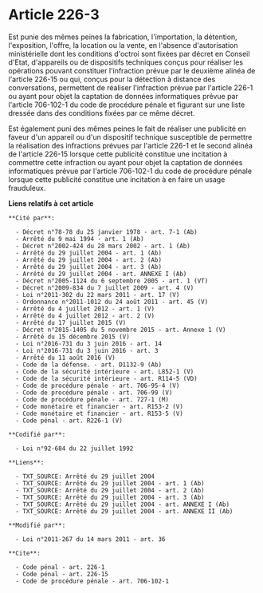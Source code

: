 # Article 226-3

Est punie des mêmes peines la fabrication, l'importation, la détention, l'exposition, l'offre, la location ou la vente, en
l'absence d'autorisation ministérielle dont les conditions d'octroi sont fixées par décret en Conseil d'Etat, d'appareils ou
de dispositifs techniques conçus pour réaliser les opérations pouvant constituer l'infraction prévue par le deuxième alinéa
de l'article 226-15 ou qui, conçus pour la détection à distance des conversations, permettent de réaliser l'infraction prévue
par l'article 226-1 ou ayant pour objet la captation de données informatiques prévue par l'article 706-102-1 du code de
procédure pénale et figurant sur une liste dressée dans des conditions fixées par ce même décret. 

Est également puni des mêmes peines le fait de réaliser une publicité en faveur d'un appareil ou d'un dispositif technique
susceptible de permettre la réalisation des infractions prévues par l'article 226-1 et le second alinéa de l'article 226-15
lorsque cette publicité constitue une incitation à commettre cette infraction ou ayant pour objet la captation de données
informatiques prévue par l'article 706-102-1 du code de procédure pénale lorsque cette publicité constitue une incitation à
en faire un usage frauduleux.

**Liens relatifs à cet article**

	**Cité par**:

	  - Décret n°78-78 du 25 janvier 1978 - art. 7-1 (Ab)
	  - Arrêté du 9 mai 1994 - art. 1 (Ab)
	  - Décret n°2002-424 du 28 mars 2002 - art. 1 (Ab)
	  - Arrêté du 29 juillet 2004 - art. 1 (Ab)
	  - Arrêté du 29 juillet 2004 - art. 2 (Ab)
	  - Arrêté du 29 juillet 2004 - art. 3 (Ab)
	  - Arrêté du 29 juillet 2004 - art. ANNEXE I (Ab)
	  - Décret n°2005-1124 du 6 septembre 2005 - art. 1 (VT)
	  - Décret n°2009-834 du 7 juillet 2009 - art. 4 (V)
	  - Loi n°2011-302 du 22 mars 2011 - art. 17 (V)
	  - Ordonnance n°2011-1012 du 24 août 2011 - art. 45 (V)
	  - Arrêté du 4 juillet 2012 - art. 1 (V)
	  - Arrêté du 4 juillet 2012 - art. 2 (V)
	  - Arrêté du 17 juillet 2015 (V)
	  - Décret n°2015-1405 du 5 novembre 2015 - art. Annexe 1 (V)
	  - Arrêté du 15 décembre 2015 (V)
	  - Loi n°2016-731 du 3 juin 2016 - art. 14
	  - Loi n°2016-731 du 3 juin 2016 - art. 3
	  - Arrêté du 11 août 2016 (V)
	  - Code de la défense. - art. D1132-9 (Ab)
	  - Code de la sécurité intérieure - art. L852-1 (V)
	  - Code de la sécurité intérieure - art. R114-5 (VD)
	  - Code de procédure pénale - art. 706-95-4 (V)
	  - Code de procédure pénale - art. 706-99 (V)
	  - Code de procédure pénale - art. 727-1 (M)
	  - Code monétaire et financier - art. R153-2 (V)
	  - Code monétaire et financier - art. R153-5 (V)
	  - Code pénal - art. R226-1 (V)

	**Codifié par**:

	  - Loi n°92-684 du 22 juillet 1992

	**Liens**:

	  - TXT_SOURCE: Arrêté du 29 juillet 2004
	  - TXT_SOURCE: Arrêté du 29 juillet 2004 - art. 1 (Ab)
	  - TXT_SOURCE: Arrêté du 29 juillet 2004 - art. 2 (Ab)
	  - TXT_SOURCE: Arrêté du 29 juillet 2004 - art. 3 (Ab)
	  - TXT_SOURCE: Arrêté du 29 juillet 2004 - art. ANNEXE I (Ab)
	  - TXT_SOURCE: Arrêté du 29 juillet 2004 - art. ANNEXE II (Ab)

	**Modifié par**:

	  - Loi n°2011-267 du 14 mars 2011 - art. 36

	**Cite**:

	  - Code pénal - art. 226-1
	  - Code pénal - art. 226-15
	  - Code de procédure pénale - art. 706-102-1
